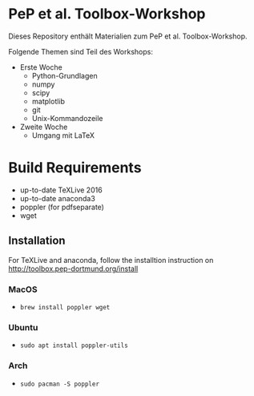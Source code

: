 # PeP et al. Toolbox-Workshop

Dieses Repository enthält Materialien zum PeP et al. Toolbox-Workshop.

Folgende Themen sind Teil des Workshops:

 - Erste Woche
   - Python-Grundlagen
   - numpy
   - scipy
   - matplotlib
   - git
   - Unix-Kommandozeile
 - Zweite Woche
   - Umgang mit LaTeX


# Build Requirements

- up-to-date TeXLive 2016
- up-to-date anaconda3
- poppler (for pdfseparate)
- wget 

## Installation

For TeXLive and anaconda, follow the installtion instruction on
http://toolbox.pep-dortmund.org/install

### MacOS 

- `brew install poppler wget`

### Ubuntu

- `sudo apt install poppler-utils`

### Arch

- `sudo pacman -S poppler`
